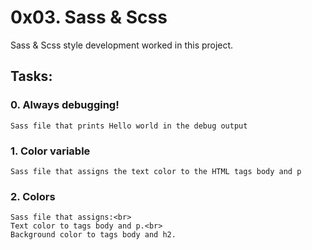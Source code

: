 # 0x03. Sass & Scss

Sass & Scss style development worked in this project.

## Tasks:

### 0. Always debugging!
    Sass file that prints Hello world in the debug output

### 1. Color variable
    Sass file that assigns the text color to the HTML tags body and p

### 2. Colors
    Sass file that assigns:<br>
    Text color to tags body and p.<br>
    Background color to tags body and h2.
